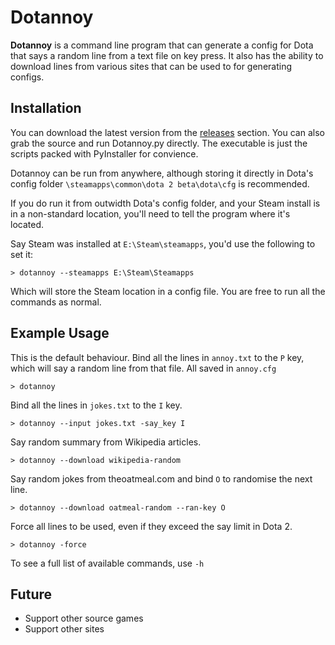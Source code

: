 Dotannoy
========

**Dotannoy** is a command line program that can generate a config for Dota that says a random line from a text file on key press. It also has the ability to download lines from various sites that can be used to for generating configs.


Installation
-----------

You can download the latest version from the [releases](https://github.com/GuitaringEgg/Dotannoy/releases) section. You can also grab the source and run Dotannoy.py directly. The executable is just the scripts packed with PyInstaller for convience.

Dotannoy can be run from anywhere, although storing it directly in Dota's config folder `\steamapps\common\dota 2 beta\dota\cfg` is recommended.

If you do run it from outwidth Dota's config folder, and your Steam install is in a non-standard location, you'll need to tell the program where it's located.

Say Steam was installed at `E:\Steam\steamapps`, you'd use the following to set it:
```
> dotannoy --steamapps E:\Steam\Steamapps
````

Which will store the Steam location in a config file. You are free to run all the commands as normal.


Example Usage
-------------

This is the default behaviour. Bind all the lines in `annoy.txt` to the `P` key, which will say a random line from that file. All saved in `annoy.cfg`
```
> dotannoy
```


Bind all the lines in `jokes.txt` to the `I` key.
```
> dotannoy --input jokes.txt -say_key I
```


Say random summary from Wikipedia articles.
```
> dotannoy --download wikipedia-random
```


Say random jokes from theoatmeal.com and bind `O` to randomise the next line.
```
> dotannoy --download oatmeal-random --ran-key O
```


Force all lines to be used, even if they exceed the say limit in Dota 2.
```
> dotannoy -force
```


To see a full list of available commands, use `-h`

Future
-----------
- Support other source games
- Support other sites
